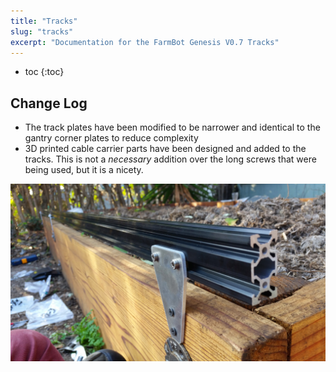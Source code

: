 ```yaml
---
title: "Tracks"
slug: "tracks"
excerpt: "Documentation for the FarmBot Genesis V0.7 Tracks"
---
```


* toc
{:toc}

## Change Log
* The track plates have been modified to be narrower and identical to the gantry corner plates to reduce complexity
* 3D printed cable carrier parts have been designed and added to the tracks. This is not a *necessary* addition over the long screws that were being used, but it is a nicety.

![20150113_140302.jpg](20150113_140302.jpg)

